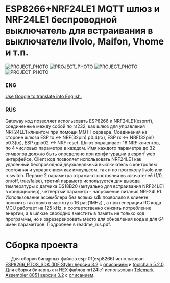 # ESP8266+NRF24LE1 MQTT шлюз и NRF24LE1 беспроводной выключатель для встраивания в выключатели livolo, Maifon, Vhome и т.п.
![PROJECT_PHOTO](https://raw.githubusercontent.com/alutov/nrf24le1-espnrf_gateway_and_remote_switch_for_livolo_etc/master/other/livolo1.jpg)
![PROJECT_PHOTO](https://raw.githubusercontent.com/alutov/nrf24le1-espnrf_gateway_and_remote_switch_for_livolo_etc/master/other/livolo2.jpg)
![PROJECT_PHOTO](https://raw.githubusercontent.com/alutov/nrf24le1-espnrf_gateway_and_remote_switch_for_livolo_etc/master/other/espnrf3.jpg)
![PROJECT_PHOTO]( https://raw.githubusercontent.com/alutov/nrf24le1-espnrf_gateway_and_remote_switch_for_livolo_etc/master/other/espnrf4.jpg)
### ENG<br>
[Use Google to translate into English.](https://translate.google.com/translate?hl=ru&sl=ru&tl=en&u=https%3A%2F%2Fgithub.com%2Falutov%2Fnrf24le1-espnrf_gateway_and_remote_switch_for_livolo_etc%2Fblob%2Fmaster%2FREADME.md)<br>
### RUS<br>
   Gateway код позволяет использовать ESP8266 и NRF24LE1(espnrf), соединенные между собой по rs232, как шлюз для управления NRF24LE1 клиентом  при помощи MQTT сервера. Соединения на стороне шлюза ESP tx <-> NRF(32pin) p0.4(rx), ESP rx <-> NRF(32pin) p0.3(tx), ESP gpio02 <-> NRF reset. Шлюз опрашивает 16 NRF клиентов, по 4 числовых параметра в каждом. Имя каждого параметра до 32 символов должно быть определено при конфигурации  в espnrf web интерфейсе. Client код позволяет использовать NRF24LE1 как удаленный беспроводной двухканальный выключатель с контролем состояния и управлением как импульсом, так и по протоколу livolo или rcswitch. Первые 2 параметра отражают состояния выключателей (1/0, on/off, true/false), третий параметр используется для вывода температуры с датчика DS18B20 (актуально для встраивания NRF24LE1 в кондиционер), четвертый параметр - напряжение питания NRF24LE1. Использование ассемблера без всяких sdk позволило в клиенте понизить тактовую в частоту в 16 раз(1MHz) , а при генерации RC кода MCU работает на 125 kHz, и соответственно снизить потребление энергии, а в шлюзе свободно вместить в память не только код программы, но и зарезервировать место для обновления кода и для 64 имен параметров. Подробнее в readme_rus.pdf. 
# Сборка проекта
&emsp; Для сборки бинарных файлов esp-01(esp8266) использован  [ESP8266_RTOS_SDK (IDF Style) версии 3.2](https://codeload.github.com/espressif/ESP8266_RTOS_SDK/zip/v3.2) c [описанием](https://docs.espressif.com/projects/esp8266-rtos-sdk/en/latest/) и [toolchain 5.2.0](https://dl.espressif.com/dl/xtensa-lx106-elf-win32-1.22.0-92-g8facf4c-5.2.0.tar.gz). Для сборки бинарных и HEX файлов nrf24le1 использован  [Telemark Assembler 8051 версии 3.2](http://old-dos.ru/index.php?page=files&mode=files&do=show&id=1385) с [описанием](http://www.cpcalive.com/docs/TASMMAN.HTM).
<br>
